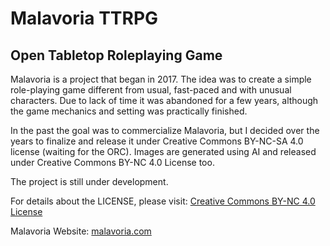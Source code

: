 # Malavoria TTRPG
## Open Tabletop Roleplaying Game

Malavoria is a project that began in 2017. The idea was to create a simple role-playing game different from usual, fast-paced and with unusual characters. Due to lack of time it was abandoned for a few years, although the game mechanics and setting was practically finished. 
 
In the past the goal was to commercialize Malavoria, but I decided over the years to finalize and release it under Creative Commons BY-NC-SA 4.0 license (waiting for the ORC). Images are generated using AI and released under Creative Commons BY-NC 4.0 License too.

The project is still under development.

For details about the LICENSE, please visit:
[Creative Commons BY-NC 4.0 License](https://creativecommons.org/licenses/by-nc-sa/4.0/)

Malavoria Website: [malavoria.com](https://malavoria.com)
